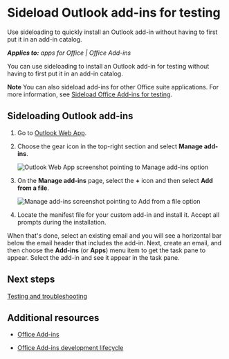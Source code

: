 
# Sideload Outlook add-ins for testing
Use sideloading to quickly install an Outlook add-in without having to first put it in an add-in catalog.

 _**Applies to:** apps for Office | Office Add-ins_

You can use sideloading to install an Outlook add-in for testing without having to first put it in an add-in catalog.

 **Note**  You can also sideload add-ins for other Office suite applications. For more information, see [Sideload Office Add-ins for testing](3e148c21-cd6b-4d46-a2b1-75d57563f931.md).


## Sideloading Outlook add-ins


1. Go to [Outlook Web App](https://outlook.office365.com).
    
2. Choose the gear icon in the top-right section and select  **Manage add-ins**.
    
    ![Outlook Web App screenshot pointing to Manage add-ins option](images/cd83b62e-94e7-4010-ad49-150fcc0a3dd4.PNG)

3. On the  **Manage add-ins** page, select the **+** icon and then select **Add from a file**.
    
    ![Manage add-ins screenshot pointing to Add from a file option](images/c0161290-c65a-45d2-9fc7-b54283e13e6f.PNG)

4. Locate the manifest file for your custom add-in and install it. Accept all prompts during the installation.
    
When that's done, select an existing email and you will see a horizontal bar below the email header that includes the add-in. Next, create an email, and then choose the  **Add-ins** (or **Apps**) menu item to get the task pane to appear. Select the add-in and see it appear in the task pane.




## Next steps

[Testing and troubleshooting](http://msdn.microsoft.com/library/4e3a5129-5bb8-4aed-b122-200c6410d82c%28Office.15%29.aspx)


## Additional resources
<a name="bk_addresources"> </a>


- [Office Add-ins](http://msdn.microsoft.com/library/1e123201-6e70-45c1-a48c-d5b955896ddb%28Office.15%29.aspx)
    
- [Office Add-ins development lifecycle](http://msdn.microsoft.com/library/c35b4b2b-7869-4501-9f10-888c8e74c98c%28Office.15%29.aspx)
    
